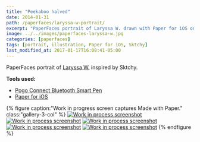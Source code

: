 ```yaml
---
title: "Peekaboo halved"
date: 2014-01-31
path: /paperfaces/laryssa-w-portrait/
excerpt: "PaperFaces portrait of Laryssa W. drawn with Paper for iOS on an iPad."
image: ../../images/paperfaces-laryssa-w.jpg
categories: [paperfaces]
tags: [portrait, illustration, Paper for iOS, Sktchy]
last_modified_at: 2017-01-17T16:08:41-05:00
---
```


PaperFaces portrait of [Laryssa W.](https://sktchy.com/rHtydc) inspired by Sktchy.

**Tools used:**

- [Pogo Connect Bluetooth Smart Pen](https://www.amazon.com/gp/product/B009K448L4/ref=as_li_ss_tl?ie=UTF8&camp=1789&creative=390957&creativeASIN=B009K448L4&linkCode=as2&tag=mademist-20)
- [Paper for iOS](https://paper.bywetransfer.com/)

{% figure caption:"Work in progress screen captures Made with Paper." class:"gallery-3-col" %}
[![Work in process screenshot](../../images/paperfaces-laryssa-w-process-1-600.jpg)](../../images/paperfaces-laryssa-w-process-1-lg.jpg)
[![Work in process screenshot](../../images/paperfaces-laryssa-w-process-2-600.jpg)](../../images/paperfaces-laryssa-w-process-2-lg.jpg)
[![Work in process screenshot](../../images/paperfaces-laryssa-w-process-3-600.jpg)](../../images/paperfaces-laryssa-w-process-3-lg.jpg)
[![Work in process screenshot](../../images/paperfaces-laryssa-w-process-4-600.jpg)](../../images/paperfaces-laryssa-w-process-4-lg.jpg)
[![Work in process screenshot](../../images/paperfaces-laryssa-w-process-5-600.jpg)](../../images/paperfaces-laryssa-w-process-5-lg.jpg)
{% endfigure %}
